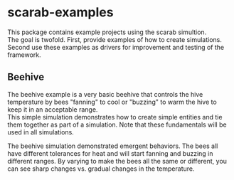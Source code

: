 # scarab-examples
This package contains example projects using the scarab simultion.  
The goal is twofold.  First, provide examples of how to create simulations.  Second
use these examples as drivers for improvement and testing of the framework.  

## Beehive
The beehive example is a very basic beehive that controls the hive temperature by bees
"fanning" to cool or "buzzing" to warm the hive to keep it in an acceptable range.  
This simple simulation demonstrates how to create simple entities and tie them together as
part of a simulation.  Note that these fundamentals will be used in all simulations.

The beehive simulation demonstrated emergent behaviors.  The bees all have different tolerances
for heat and will start fanning and buzzing in different ranges.  By varying to make the bees
all the same or different, you can see sharp changes vs. gradual changes in the temperature. 


